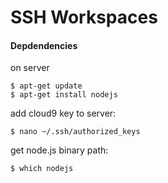 SSH Workspaces
==============

#### Depdendencies

on server

    $ apt-get update
    $ apt-get install nodejs

add cloud9 key to server:

    $ nano ~/.ssh/authorized_keys
    

get node.js binary path:
    
    $ which nodejs

